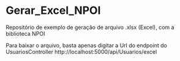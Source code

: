 # Gerar_Excel_NPOI
Repositório de exemplo de geração de arquivo .xlsx (Excel), com a biblioteca NPOI

Para baixar o arquivo, basta apenas digitar a Url do endpoint do UsuariosController 
http://localhost:5000/api/Usuarios/excel
